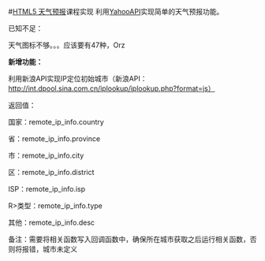 #[HTML5 天气预报](http://www.hubwiz.com/course/55a60445a164dd0d75929fbd/)课程实现
利用[YahooAPI](https://developer.yahoo.com/weather/documentation.html)实现简单的天气预报功能。

已知不足：

天气图标不够。。。应该要有47种，Orz

**新增功能：**

利用新浪API实现IP定位初始城市（新浪API：http://int.dpool.sina.com.cn/iplookup/iplookup.php?format=js）

返回值：

国家：remote_ip_info.country

省：remote_ip_info.province

市：remote_ip_info.city

区：remote_ip_info.district

ISP：remote_ip_info.isp

R>类型：remote_ip_info.type

其他：remote_ip_info.desc

备注：需要将相关函数写入回调函数中，确保所在城市获取之后运行相关函数，否则将报错，城市未定义